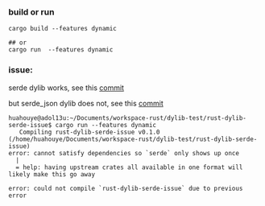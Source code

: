 ### build or run

```
cargo build --features dynamic

## or
cargo run  --features dynamic
```

### issue:

serde dylib works, see this [commit](https://github.com/h-issue/rust-dylib-serde-issue/tree/efee4ba2c7cf6ed1e78e9ddd2b7edb596b6e3653)

but serde_json dylib does not, see this [commit](https://github.com/h-issue/rust-dylib-serde-issue/tree/644eebca125482d22dc4e87595dfc161716338d8)

```
huahouye@adol13u:~/Documents/workspace-rust/dylib-test/rust-dylib-serde-issue$ cargo run --features dynamic
   Compiling rust-dylib-serde-issue v0.1.0 (/home/huahouye/Documents/workspace-rust/dylib-test/rust-dylib-serde-issue)
error: cannot satisfy dependencies so `serde` only shows up once
  |
  = help: having upstream crates all available in one format will likely make this go away

error: could not compile `rust-dylib-serde-issue` due to previous error
```
